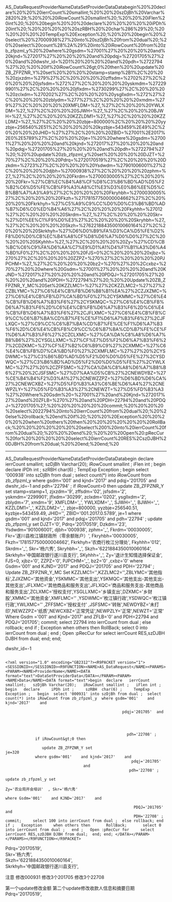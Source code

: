 <?xml version="1.0" encoding="GB2312"?><R9PACKET version="1"><SESSIONID></SESSIONID><R9FUNCTION><NAME>AS_DataRequest</NAME><PARAMS><PARAM><NAME>ProviderName</NAME><DATA format="text">DataSetProviderData</DATA></PARAM><PARAM><NAME>Data</NAME><DATA format="text">begin%20%20declare%20%20%20ierrCount%20smallint;%20%20%20szDjBh%20Varchar%2820%29;%20%20%20iRowCount%20smallint%20;%20%20%20iFlen%20int%20;%20%20begin%20%20%20declare%20%20%20%20%20iPDh%20int%20;%20%20%20%20%20szRBH%20%20char%286%29%20;%20%20%20%20%20TempExp%20Exception%20;%20%20%20begin%20%20select%20%27000938%27%20into%20szDjBh%20from%20dual%20;%20%20select%20count%28%2A%29%20into%20iRowCount%20from%20zb_zfpzml_y%20%20where%20gsdm=%27001%27%20%20%20%20and%20kjnd=%272017%27%20%20%20%20and%20pdqj=%27201705%27%20%20and%20dwshr_id=%2D1%20%20%20%20and%20pdh=%2722794%27%20;%20%20if%20iRowCount%26gt;0%20then%20%20update%20ZB_ZFPZNR_Y%20set%20%20%20%20stamp=stamp%2B1%2C%20%20%20zjxzdm=%279%27%2C%20%20%20%20zffsdm=%2702%27%2C%20%20%20%20jsfsdm=%272%27%2C%20%20%20%20yskmdm=%272299901%27%2C%20%20%20%20jflxdm=%2730299%27%2C%20%20%20%20zclxdm=%270202%27%2C%20%20%20%20ysgllxdm=%272%27%2C%20%20%20%20zblydm=%277%27%2C%20%20%20%20xmdm=%279%27%2C%20%20%20%20XMFLDM=%27_%27%2C%20%20%20YWLXDM=%27_%27%2C%20%20%20SJWH=%27_%27%2C%20%20%20BJWH=%27_%27%2C%20%20%20KZZLDM1=%27_%27%2C%20%20%20KZZLDM2=%27_%27%2C%20%20%20zbje=800000%2C%20%20%20%20yyzbje=256540%2E51%2C%20%20%20%20kyzbje=543459%2E49%2C%20%20%20%20JHID=%27%27%2C%20%20%20ZBID=%27001%2E2017%2E0%2E5789%27%2C%20%20%20je=1%20%20where%20gsdm=%27001%27%20%20%20%20and%20kjnd=%272017%27%20%20%20%20and%20pdqj=%27201705%27%20%20%20%20and%20pdh=%2722794%27%20;%20%20update%20zb_zfpzml_y%20set%20%20%20%20DJZT=%270%27%2C%20%20%20Pdrq=%2720170519%27%2C%20%20%20%20Dzkdm=%2723%27%2C%20%20%20%20Ysdwdm=%27901006001%27%2C%20%20%20%20djbh=%27000938%27%2C%20%20%20%20zphm=%27_%27%2C%20%20%20%20Fkrdm=%2700030005%27%2C%20%20%20%20Fkr=%27%CB%EC%B4%A8%CF%D8%C3%B6%BD%AD%D5%F2%B2%C6%D5%FE%CB%F9%A3%A8%C1%E3%D3%E0%B6%EE%D5%CB%BB%A7%A3%A9%27%2C%20%20%20%20Fkryhbh=%2700030005%27%2C%20%20%20%20Fkzh=%27178157750000004662%27%2C%20%20%20%20Fkrkhyh=%27%C5%A9%C9%CC%D0%D0%C3%B6%BD%AD%B7%D6%C0%ED%B4%A6%27%2C%20%20%20%20Fkyhhh=%27012%27%2C%20%20%20%20Skrdm=%27_%27%2C%20%20%20%20Skr=%27%D1%EE%C1%F9%D0%E3%27%2C%20%20%20%20Skryhbh=%27_%27%2C%20%20%20%20Skzh=%276221884350010060164%27%2C%20%20%20%20Skrkhyh=%27%D6%D0%B9%FA%D3%CA%D5%FE%D2%F8%D0%D0%CB%EC%B4%A8%CF%D8%D6%A7%D0%D0%27%2C%20%20%20%20SKyhhh=%27_%27%2C%20%20%20%20Zy=%27%CD%CB%BC%C6%C9%FA%D6%AA%C7%E9%D1%A1%D4%F1%B1%A3%D6%A4%BD%F0%27%2C%20%20%20%20FJS=0%2C%20%20%20%20xjbz=%270%27%2C%20%20%20%20ZZPZ=%270%27%2C%20%20%20%20PJPCHM=%27_%27%2C%20%20%20%20bz2=%270%27%20%2Ccxbz=%270%27%20%20where%20Gsdm=%27001%27%20%20%20%20and%20KJND=%272017%27%20%20%20%20and%20PDQJ=%27201705%27%20%20%20%20and%20PDH=%2722794%27%20;%20%20Update%20ZB_ZFPZNR_Y_MC%20Set%20KZZLMC1=%27%27%2CKZZLMC2=%27%27%2CZBLYMC=%27%C6%E4%CB%FB%D6%B8%B1%EA%27%2CZJXZMC=%27%C6%E4%CB%FB%D7%CA%BD%F0%27%2CYSKMMC=%27%C6%E4%CB%FB%D6%A7%B3%F6%27%2CYSKMQC=%27%C6%E4%CB%FB%D6%A7%B3%F6%2D%C6%E4%CB%FB%D6%A7%B3%F6%2D%C6%E4%CB%FB%D6%A7%B3%F6%27%2CJFLXMC=%27%C6%E4%CB%FB%C9%CC%C6%B7%BA%CD%B7%FE%CE%F1%D6%A7%B3%F6%27%2CJFLXQC=%27%C9%CC%C6%B7%BA%CD%B7%FE%CE%F1%D6%A7%B3%F6%2D%C6%E4%CB%FB%C9%CC%C6%B7%BA%CD%B7%FE%CE%F1%D6%A7%B3%F6%27%2CZCLXMC=%27%CA%DA%C8%A8%D6%A7%B8%B6%27%2CYSGLLXMC=%27%CF%E7%D5%F2%D6%A7%B3%F6%27%2CDZKMC=%27%CF%E7%B2%C6%B9%C9%27%2CXMMC=%27%C6%E4%CB%FB%D7%CA%BD%F0%27%2CXMFLMC=%27%27%20%2CYSDWMC=%27%C3%B6%BD%AD%D5%F2%D0%D0%D5%FE%27%2CYSDWQC=%27%C3%B6%BD%AD%D5%F2%D0%D0%D5%FE%27%2CYWLXMC=%27%27%20%2CZFFSMC=%27%CA%DA%C8%A8%D6%A7%B8%B6%27%20%2CJSFSMC=%27%D7%AA%D5%CB%27%2CNEWDYBZ=%27%CE%B4%B4%F2%D3%A1%27%2CNEWZZPZ=%27%D6%BD%D6%CA%27%2CNEWCXBZ=%27%D5%FD%B3%A3%C6%BE%D6%A4%27%2CNEWPZLY=%27%D5%FD%B3%A3%27%2CNEWZT=%27%D5%FD%B3%A3%27%20Where%20Gsdm%20=%27001%27%20and%20Kjnd=%272017%27%20and%20ZFLB=%270%27%20and%20PDH=22794%20and%20PDQJ=%27201705%27;%20%20%20%20%20%20commit;%20%20%20%20%20select%2022794%20into%20ierrCount%20from%20dual%20;%20%20else%20rollback;%20end%20if%20;%20%20%20Exception%20%20%20%20%20when%20others%20then%20%20%20%20%20%20%20RollBack;%20%20%20%20%20%20%20select%200%20into%20ierrCount%20from%20dual%20;%20%20%20end%20;%20%20%20Open%20:pRecCur%20for%20%20%20%20%20select%20ierrCount%20RES%2CszDJBH%20DJBH%20from%20dual;%20%20end;%20end;%20</DATA></PARAM></PARAMS></R9FUNCTION></R9PACKET>

----------------

<?xml version="1.0" encoding="GB2312"?><R9PACKET version="1"><SESSIONID></SESSIONID><R9FUNCTION><NAME>AS_DataRequest</NAME><PARAMS><PARAM><NAME>ProviderName</NAME><DATA format="text">DataSetProviderData</DATA></PARAM><PARAM><NAME>Data</NAME><DATA format="text">begin  declare   ierrCount smallint;   szDjBh Varchar(20);   iRowCount smallint ;   iFlen int ;  begin   declare     iPDh int ;     szRBH  char(6) ;     TempExp Exception ;   begin  select '000938' into szDjBh from dual ;  select count(*) into iRowCount from zb_zfpzml_y  where gsdm='001'    and kjnd='2017'    and pdqj='201705'  and dwshr_id=-1    and pdh='22794' ;  if iRowCount&gt;0 then  update ZB_ZFPZNR_Y set    stamp=stamp+1,   zjxzdm='9',    zffsdm='02',    jsfsdm='2',    yskmdm='2299901',    jflxdm='30299',    zclxdm='0202',    ysgllxdm='2',    zblydm='7',    xmdm='9',    XMFLDM='_',   YWLXDM='_',   SJWH='_',   BJWH='_',   KZZLDM1='_',   KZZLDM2='_',   zbje=800000,    yyzbje=256540.51,    kyzbje=543459.49,    JHID='',   ZBID='001.2017.0.5789',   je=1  where gsdm='001'    and kjnd='2017'    and pdqj='201705'    and pdh='22794' ;  update zb_zfpzml_y set    DJZT='0',   Pdrq='20170519',    Dzkdm='23',    Ysdwdm='901006001',    djbh='000938',    zphm='_',    Fkrdm='00030005',    Fkr='遂川县枚江镇财政所（零余额账户）',    Fkryhbh='00030005',    Fkzh='178157750000004662',    Fkrkhyh='农商行枚江分理处',    Fkyhhh='012',    Skrdm='_',    Skr='杨六秀',    Skryhbh='_',    Skzh='6221884350010060164',    Skrkhyh='中国邮政银行遂川县支行',    SKyhhh='_',    Zy='退计生知情选择保证金',    FJS=0,    xjbz='0',    ZZPZ='0',    PJPCHM='_',    bz2='0' ,cxbz='0'  where Gsdm='001'    and KJND='2017'    and PDQJ='201705'    and PDH='22794' ;  Update ZB_ZFPZNR_Y_MC Set KZZLMC1='',KZZLMC2='',ZBLYMC='其他指标',ZJXZMC='其他资金',YSKMMC='其他支出',YSKMQC='其他支出-其他支出-其他支出',JFLXMC='其他商品和服务支出',JFLXQC='商品和服务支出-其他商品和服务支出',ZCLXMC='授权支付',YSGLLXMC='乡镇支出',DZKMC='乡财股',XMMC='其他资金',XMFLMC='' ,YSDWMC='枚江镇行政',YSDWQC='枚江镇行政',YWLXMC='' ,ZFFSMC='授权支付' ,JSFSMC='转账',NEWDYBZ='未打印',NEWZZPZ='纸质',NEWCXBZ='正常凭证',NEWPZLY='正常',NEWZT='正常' Where Gsdm ='001' and Kjnd='2017' and ZFLB='0' and PDH=22794 and PDQJ='201705';      commit;     select 22794 into ierrCount from dual ;  else rollback; end if ;   Exception     when others then       RollBack;       select 0 into ierrCount from dual ;   end ;   Open :pRecCur for     select ierrCount RES,szDJBH DJBH from dual;  end; end; </DATA></PARAM></PARAMS></R9FUNCTION></R9PACKET>

dwshr_id=-1

```

<?xml version="1.0" encoding="GB2312"?><R9PACKET version="1"><SESSIONID></SESSIONID><R9FUNCTION><NAME>AS_DataRequest</NAME><PARAMS><PARAM><NAME>ProviderName</NAME><DATA format="text">DataSetProviderData</DATA></PARAM><PARAM><NAME>Data</NAME><DATA format="text">begin  declare   ierrCount smallint;   szDjBh Varchar(20);   iRowCount smallint ;   iFlen int ;  begin   declare     iPDh int ;     szRBH  char(6) ;     TempExp Exception ;   begin  select '000931' into szDjBh from dual ;  select count(*) into iRowCount from zb_zfpzml_y  where gsdm='001'    and kjnd='2017'    and 

                                                   pdqj='201705'  and  


                                                   
  
                                                     pdh='22708' ; 
             if iRowCount&gt;0 then  

                update ZB_ZFPZNR_Y set          
je=320 
             where gsdm='001'    and kjnd='2017'    and 
                                                       pdqj='201705' 
                                  and 
                                                      pdh='22708' ;  

update zb_zfpzml_y set      
  
Zy='农业局开会培训'  , Skr='杨六秀'

where Gsdm='001'    and KJND='2017'    and 

                                                        PDQJ='201705'    and 
                                                        PDH='22708' ;                                                                                           
commit;     select 100 into ierrCount from dual ;  else rollback; end if ;   Exception     when others then       RollBack;       select 0 into ierrCount from dual ;   end ;   Open :pRecCur for     select ierrCount RES,szDJBH DJBH from dual;  end; end; </DATA></PARAM></PARAMS></R9FUNCTION></R9PACKET>
```




Pdrq='20170519',          
Skr='杨六秀',      
Skzh='6221884350010060164',    
Skrkhyh='中国邮政银行遂川县支行',  

注意
修改000931
修改3个201705
修改3个22708

第一个update修改金额
第二个update修改收款人信息和摘要日期Pdrq='20170519',
